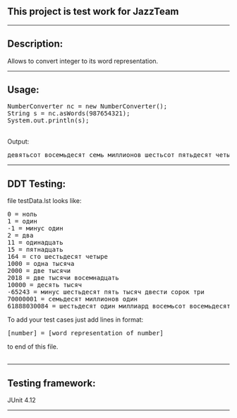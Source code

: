 
<h2>This project is test work for JazzTeam</h1>
<hr>
<h2>Description:</h2>
Allows to convert integer to its word representation.<br>
<hr>
<h2>Usage:</h2>
<pre>
NumberConverter nc = new NumberConverter();
String s = nc.asWords(987654321);
System.out.println(s);
</pre>
<br>
Output:
<pre>
девятьсот восемьдесят семь миллионов шестьсот пятьдесят четыре тысячи триста двадцать один
</pre>
<hr>
<h2>DDT Testing:</h2>
file testData.lst looks like:<br>
<pre>
0 = ноль
1 = один
-1 = минус один
2 = два
11 = одинадцать
15 = пятнадцать
164 = сто шестьдесят четыре
1000 = одна тысяча
2000 = две тысячи
2018 = две тысячи восемнадцать
10000 = десять тысяч
-65243 = минус шестьдесят пять тысяч двести сорок три
70000001 = семьдесят миллионов один
61888030084 = шестьдесят один миллиард восемьсот восемьдесят восемь миллионов тридцать тысяч восемьдесят четыре
</pre>
To add your test cases just add lines in format:<br>
<pre>
[number] = [word representation of number]
</pre>
to end of this file.<br>
<br>
<hr>
<h2>Testing framework:</h2>
JUnit 4.12 
<hr>
